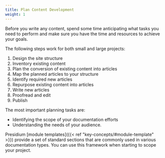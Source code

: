 ```yaml
---
title: Plan Content Development
weight: 1
---
```


Before you write any content, spend some time anticipating what tasks you need to perform and make sure you have the 
time and resources to achieve your goals.

The following steps work for both small and large projects:

1. Design the site structure
1. Inventory existing content
1. Plan the conversion of existing content into articles
1. Map the planned articles to your structure
1. Identify required new articles
1. Repurpose existing content into articles
1. Write new articles
1. Proofread and edit
1. Publish

The most important planning tasks are:
* Identifying the scope of your documentation efforts
* Understanding the needs of your audience.

Presidium [module templates]({{< ref "key-concepts/#module-template" >}}) provide  a set of standard sections that are commonly used in various documentation types. 
You can use this framework when starting to scope your project.
